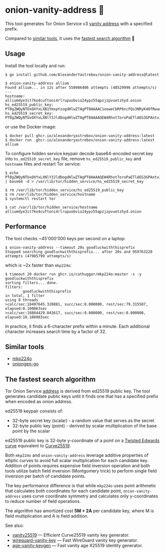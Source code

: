# onion-vanity-address 🧅

This tool generates Tor Onion Service v3 [vanity address](https://community.torproject.org/onion-services/advanced/vanity-addresses/) with a specified prefix.

Compared to [similar tools](#similar-tools), it uses the [fastest search algorithm](#the-fastest-search-algorithm) 🚀

## Usage

Install the tool locally and run:
```console
$ go install github.com/AlexanderYastrebov/onion-vanity-address@latest

$ onion-vanity-address allium
Found allium... in 12s after 558986486 attempts (48529996 attempts/s)
---
hostname: alliumdye3it7ko4cuftoni4rlrupuobvio24ypz55qpzjzpvuetzhyd.onion
hs_ed25519_public_key: PT0gZWQyNTUxOXYxLXB1YmxpYzogdHlwZTAgPT0AAAAC1ooweCbRP6ncFQs3NRyK40fRwaodrmH572D8py+tCQ==
hs_ed25519_secret_key: PT0gZWQyNTUxOXYxLXNlY3JldDogdHlwZTAgPT0AAAAQEW4Rhot7oroPaETlAEG3GPAntvJ1agF2c7A2AXmBW3WqAH0oUZ1hySvvZl3hc9dSAIc49h1UuCPZacOWp4vQ
```

or use the Docker image:
```console
$ docker pull ghcr.io/alexanderyastrebov/onion-vanity-address:latest
$ docker run  ghcr.io/alexanderyastrebov/onion-vanity-address:latest allium
```

To configure hidden service keypair decode base64-encoded secret key into `hs_ed25519_secret_key` file,
remove `hs_ed25519_public_key` and `hostname` files and restart Tor service:
```console
$ echo PT0gZWQyNTUxOXYxLXNlY3JldDogdHlwZTAgPT0AAAAQEW4Rhot7oroPaETlAEG3GPAntvJ1agF2c7A2AXmBW3WqAH0oUZ1hySvvZl3hc9dSAIc49h1UuCPZacOWp4vQ | base64 -d > /var/lib/tor/hidden_service/hs_ed25519_secret_key

$ rm /var/lib/tor/hidden_service/hs_ed25519_public_key
$ rm /var/lib/tor/hidden_service/hostname
$ systemctl restart tor

$ cat /var/lib/tor/hidden_service/hostname
alliumdye3it7ko4cuftoni4rlrupuobvio24ypz55qpzjzpvuetzhyd.onion
```

## Performance

The tool checks ~45'000'000 keys per second on a laptop:
```console
$ onion-vanity-address --timeout 20s goodluckwiththisprefix
Stopped searching goodluckwiththisprefix... after 20s and 959763220 attempts (47985799 attempts/s)
```

which is ~2x faster than `mkp224o`:
```console
$ timeout 20 docker run ghcr.io/cathugger/mkp224o:master -s -y goodluckwiththisprefix
sorting filters... done.
filters:
        goodluckwiththisprefix
in total, 1 filter
using 8 threads
>calc/sec:18497645.320881, succ/sec:0.000000, rest/sec:79.315507, elapsed:0.100863sec
>calc/sec:18884429.043617, succ/sec:0.000000, rest/sec:0.000000, elapsed:10.108983sec
```

In practice, it finds a 6-character prefix within a minute.
Each additional character increases search time by a factor of 32.

## Similar tools

* [mkp224o](https://github.com/cathugger/mkp224o)
* [oniongen-go](https://github.com/rdkr/oniongen-go)

## The fastest search algorithm

Tor Onion Service [address](https://github.com/torproject/torspec/blob/main/rend-spec-v3.txt) is derived from ed25519 public key.
The tool generates candidate public keys until it finds one that has a specified prefix when encoded as onion address.

ed25519 keypair consists of:
* 32-byte secret key (scalar) - a random value that serves as the secret
* 32-byte public key (point) - derived by scalar multiplication of the base point by the scalar

ed25519 public key is 32-byte y-coordinate of a point on a [Twisted Edwards curve](https://datatracker.ietf.org/doc/html/rfc8032) equivalent to [Curve25519](https://datatracker.ietf.org/doc/html/rfc7748#section-4.1).

Both `mkp224o` and `onion-vanity-address` leverage additive properties of elliptic curves to avoid full scalar multiplication for each candidate key.
Addition of points requires expensive field inversion operation and both tools utilize batch field inversion (Montgomery trick)
to perform single field inversion per batch of candidate points.

The key performance difference is that while `mkp224o` uses point arithmetic that calculates both coordinates for each candidate point,
`onion-vanity-address` uses curve coordinate symmetry and calculates only y-coordinates to reduce number of field operations.

The algorithm has amortized cost **5M + 2A** per candidate key, where M is field multiplication and A is field addition.

See also:
* [vanity25519](https://github.com/AlexanderYastrebov/vanity25519) — Efficient Curve25519 vanity key generator.
* [wireguard-vanity-key](https://github.com/AlexanderYastrebov/wireguard-vanity-key) — Fast WireGuard vanity key generator.
* [age-vanity-keygen](https://github.com/AlexanderYastrebov/age-vanity-keygen) — Fast vanity age X25519 identity generator.
